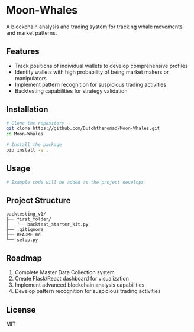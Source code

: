 # Moon-Whales

A blockchain analysis and trading system for tracking whale movements and market patterns.

## Features

- Track positions of individual wallets to develop comprehensive profiles
- Identify wallets with high probability of being market makers or manipulators
- Implement pattern recognition for suspicious trading activities
- Backtesting capabilities for strategy validation

## Installation

```bash
# Clone the repository
git clone https://github.com/Dutchthenomad/Moon-Whales.git
cd Moon-Whales

# Install the package
pip install -e .
```

## Usage

```python
# Example code will be added as the project develops
```

## Project Structure

```
backtesting_v1/
├── first_folder/
│   └── backtest_starter_kit.py
├── .gitignore
├── README.md
└── setup.py
```

## Roadmap

1. Complete Master Data Collection system
2. Create Flask/React dashboard for visualization
3. Implement advanced blockchain analysis capabilities
4. Develop pattern recognition for suspicious trading activities

## License

MIT
